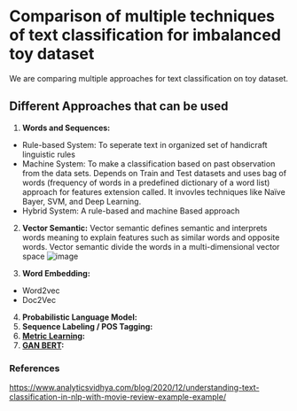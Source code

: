 # Comparison of multiple techniques of text classification for imbalanced toy dataset
We are comparing multiple approaches for text classification on toy dataset.

## Different Approaches that can be used
1. **Words and Sequences:**
  - Rule-based System: To seperate text in organized set of handicraft linguistic rules
  - Machine System: To make a classification based on past observation from the data sets. Depends on Train and Test datasets and uses bag of words (frequency of words in a predefined dictionary of a word list) approach for features extension called. It invovles techniques like Naïve Bayer, SVM, and Deep Learning.
  - Hybrid System: A rule-based and machine Based approach
 
2. **Vector Semantic:**
Vector semantic defines semantic and interprets words meaning to explain features such as similar words and opposite words. Vector semantic divide the words in a multi-dimensional vector space
![image](https://user-images.githubusercontent.com/53594352/163248409-61ce6ab7-3f35-49ac-b74c-4b8a97167a72.png)

3. **Word Embedding:**
- Word2vec
- Doc2Vec

4. **Probabilistic Language Model:**
5. **Sequence Labeling / POS Tagging:**
6. **[Metric Learning](https://arxiv.org/abs/1911.01026):**
7. **[GAN BERT](https://github.com/crux82/ganbert-pytorch):**




### References

https://www.analyticsvidhya.com/blog/2020/12/understanding-text-classification-in-nlp-with-movie-review-example-example/
